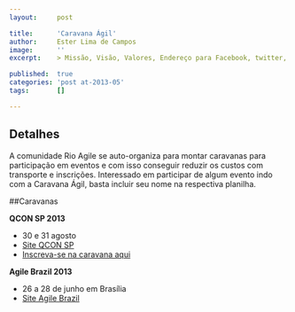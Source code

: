 ```yaml
---
layout:     post

title:      'Caravana Ágil'
author:     Ester Lima de Campos
image:      ''
excerpt:    > Missão, Visão, Valores, Endereço para Facebook, twitter, grupo no google, etc.

published:  true
categories: 'post at-2013-05'
tags:       []

---
```


## Detalhes

A comunidade Rio Agile se auto-organiza para montar caravanas para participação em eventos e com isso conseguir reduzir os custos com transporte e inscrições.
Interessado em participar de algum evento indo com a Caravana Ágil, basta incluir seu nome na respectiva planilha.

##Caravanas

**QCON SP 2013** 
- 30 e 31 agosto
- <a href="http://qconsp.com/">Site QCON SP</a>
- <a href="https://docs.google.com/spreadsheet/ccc?key=0AnGwkdCJ_LKudE92VlAwX2wwT3V4aUNwQVgzaFpSWmc#gid=0">Inscreva-se na caravana aqui</a> 


**Agile Brazil 2013**
- 26 a 28 de junho em Brasília
- <a href="http://www.agilebrazil.com/2013/" target="_blank">Site Agile Brazil</a>

